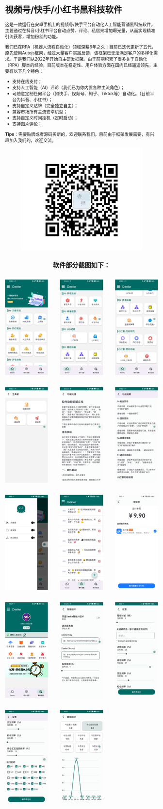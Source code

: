 # 视频号/快手/小红书黑科技软件

这是一款运行在安卓手机上的视频号/快手平台自动化人工智能营销黑科技软件，主要通过在抖音/小红书平台自动点赞、评论、私信来增加曝光量，从而实现精准引流获客，增加粉丝的功能。

我们已在RPA（机器人流程自动化）领域深耕6年之久！目前已迭代更新了五代，原先使用Autojs框架，经过大量客户实践反馈，该框架已无法满足客户的多样化需求。于是我们从2022年开始自主研发框架。由于前期积累了很多关于自动化（RPA）脚本的经验，目前版本在稳定性、用户体验方面在国内已经遥遥领先，主要有以下几个特色：

- 支持在线支付；
- 支持人工智能（AI）评论（我们已为你内置各种主流角色）；
- 可随意定制任何平台（如快手、视频号、知乎、Tiktok等）自动化。（目前平台为抖音、小红书）；
- 支持自定义贴牌（完全独立自主）；
- 兼容市场所有主流安卓机型；
- 支持自定义时间挂机（定时启动）；
- 支持图片评论；

**Tips**：需要贴牌或者源码买断的，欢迎联系我们。目前由于框架发展需要，有兴趣加入我们的，欢迎交流。
<p align="center">
  <img src="https://github.com/Xixiaier/Deeke/blob/main/photo/%E5%BE%AE%E4%BF%A1.jpg"  width="400" />
</p>

<h2 style="text-align: center;">软件部分截图如下：</h2>
<br>
<div style="display: grid; grid-template-columns: repeat(3, 1fr); gap: 40px;">
  <img src="https://github.com/Xixiaier/Deeke/blob/main/photo/2-1.jpg" width="200" />
  <img src="https://github.com/Xixiaier/Deeke/blob/main/photo/2-2.jpg" width="200" />
  <img src="https://github.com/Xixiaier/Deeke/blob/main/photo/2-2-1.jpg" width="200" />
  <img src="https://github.com/Xixiaier/Deeke/blob/main/photo/2-3.jpg" width="200" />
  <img src="https://github.com/Xixiaier/Deeke/blob/main/photo/2-3-1.jpg" width="200" />
  <img src="https://github.com/Xixiaier/Deeke/blob/main/photo/2-3-2.jpg" width="200" />
  <img src="https://github.com/Xixiaier/Deeke/blob/main/photo/3.jpg" width="200" />
  <img src="https://github.com/Xixiaier/Deeke/blob/main/photo/4.jpg" width="200" />
  <img src="https://github.com/Xixiaier/Deeke/blob/main/photo/5.jpg" width="200" />
  <img src="https://github.com/Xixiaier/Deeke/blob/main/photo/6.jpg" width="200" />
  <img src="https://github.com/Xixiaier/Deeke/blob/main/photo/7.jpg" width="200" />
  <img src="https://github.com/Xixiaier/Deeke/blob/main/photo/8.jpg" width="200" />
  <img src="https://github.com/Xixiaier/Deeke/blob/main/photo/9.jpg" width="200" />
  <img src="https://github.com/Xixiaier/Deeke/blob/main/photo/10.jpg" width="200" />
</div>
